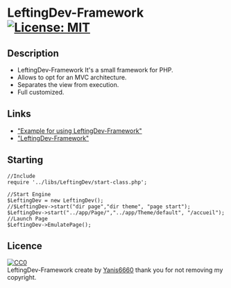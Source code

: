 # LeftingDev-Framework [![License: MIT](https://img.shields.io/badge/License-MIT-yellow.svg)](https://opensource.org/licenses/MIT)

## Description
 - LeftingDev-Framework It's a small framework for PHP.  
 - Allows to opt for an MVC architecture.
 - Separates the view from execution.
 - Full customized.

## Links
- ["Example for using LeftingDev-Framework"](https://github.com/yanis6660/LeftingDev-Framework/tree/master/Example)
- ["LeftingDev-Framework"](https://github.com/yanis6660/LeftingDev-Framework/tree/master/LeftingDev-Framwork)

## Starting

```
//Include
require '../libs/LeftingDev/start-class.php';

//Start Engine
$LeftingDev = new LeftingDev();
//$LeftingDev->start("dir page","dir theme", "page start");
$LeftingDev->start("../app/Page/","../app/Theme/default", "/accueil");
//Launch Page
$LeftingDev->EmulatePage();

```

## Licence
[![CC0](https://upload.wikimedia.org/wikipedia/commons/f/f8/License_icon-mit-88x31-2.svg)](https://opensource.org/licenses/MIT)  
LeftingDev-Framework create by [Yanis6660](https://www.yanis6660.fr) thank you for not removing my copyright.
